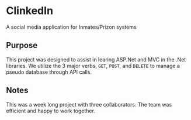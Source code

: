 # ClinkedIn
A social media application for Inmates/Prizon systems

## Purpose
This project was designed to assist in learing ASP.Net and MVC in the .Net libraries. We utilize the 3 major verbs, `GET`, `POST`, and `DELETE` to manage a pseudo database through API calls.

## Notes
This was a week long project with three collaborators. The team was efficient and happy to work together.
